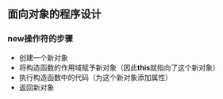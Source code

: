 ## 面向对象的程序设计

### new操作符的步骤
- 创建一个新对象
- 将构造函数的作用域赋予新对象（因此**this**就指向了这个新对象）
- 执行构造函数中的代码（为这个新对象添加属性）
- 返回新对象
